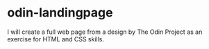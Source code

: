 # odin-landingpage
I will create a full web page from a design by The Odin Project as an exercise for HTML and CSS skills.
